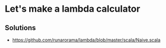 # Let's make a lambda calculator

## Solutions

* https://github.com/runarorama/lambda/blob/master/scala/Naive.scala
